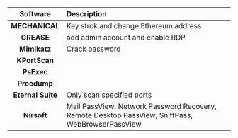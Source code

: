 | Software | Description |
|:--------:|:--------|
|**MECHANICAL**| Key strok and change Ethereum address |
|**GREASE** | add admin account and enable RDP |
|**Mimikatz** |  Crack password |
|**KPortScan** |  |
|**PsExec** |  |
|**Procdump** |  |
|**Eternal Suite** | Only scan specified ports |
|**Nirsoft** | Mail PassView, Network Password Recovery, Remote Desktop PassView, SniffPass, WebBrowserPassView  |
